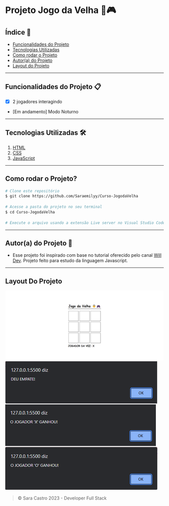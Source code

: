 # Projeto Jogo da Velha 👵🎮 
## Índice 📍
- <a href="#funcionalidades">Funcionalidades do Projeto</a>
- <a href="#tecnologias">Tecnologias Utilizadas </a>
- <a href="#rodar">Como rodar o Projeto</a>
- <a href="#autor">Autor(a) do Projeto</a>
- <a href="#autor">Layout do Projeto</a>
<hr>

## Funcionalidades do Projeto 📋
- [X] 2 jogadores interagindo
- [Em andamento] Modo Noturno
<hr>

## Tecnologias Utilizadas 🛠
1. <a href="https://developer.mozilla.org/pt-BR/docs/Web/HTML">HTML</a>
2. <a href="https://developer.mozilla.org/pt-BR/docs/Web/CSS">CSS</a>
3. <a href="https://developer.mozilla.org/pt-BR/docs/Web/JavaScript">JavaScript</a>
<hr>

## Como rodar o Projeto?
```bash
# Clone este repositório
$ git clone https://github.com/Saraemilyy/Curso-JogodaVelha

# Acesse a pasta do projeto no seu terminal 
$ cd Curso-JogodaVelha

# Execute o arquivo usando a extensão Live server no Visual Studio Code ou use uma extensão de sua preferência.
```
<hr>

## Autor(a) do Projeto 🧠
- Esse projeto foi inspirado com base no tutorial oferecido pelo canal <a href="https://www.youtube.com/@will_dev">Will Dev</a>. Projeto feito para estudo da linguagem Javascript.

<hr>

## Layout Do Projeto

<img src="./src/assets/jogo-da-velha.png"><br>
<img src="./src/assets/empate.png"><br>
<img src="./src/assets/jogador-o.png">
<img src="./src/assets/jogador-x.png">

>&copy; Sara Castro 2023 - Developer Full Stack